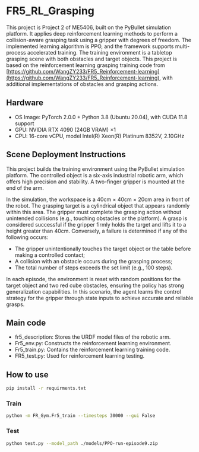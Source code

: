 # FR5_RL_Grasping

This project is Project 2 of ME5406, built on the PyBullet simulation platform. It applies deep reinforcement learning methods to perform a collision-aware grasping task using a gripper with degrees of freedom. The implemented learning algorithm is PPO, and the framework supports multi-process accelerated training. The training environment is a tabletop grasping scene with both obstacles and target objects.
This project is based on the reinforcement learning grasping training code from [https://github.com/WangZY233/FR5_Reinforcement-learning](https://github.com/WangZY233/FR5_Reinforcement-learning), with additional implementations of obstacles and grasping actions.

## Hardware
- OS Image: PyTorch 2.0.0 + Python 3.8 (Ubuntu 20.04), with CUDA 11.8 support  
- GPU: NVIDIA RTX 4090 (24GB VRAM) ×1  
- CPU: 16-core vCPU, model Intel(R) Xeon(R) Platinum 8352V, 2.10GHz

## Scene Deployment Instructions
This project builds the training environment using the PyBullet simulation platform. The controlled object is a six-axis industrial robotic arm, which offers high precision and stability. A two-finger gripper is mounted at the end of the arm.

In the simulation, the workspace is a 40cm × 40cm × 20cm area in front of the robot. The grasping target is a cylindrical object that appears randomly within this area. The gripper must complete the grasping action without unintended collisions (e.g., touching obstacles or the platform). A grasp is considered successful if the gripper firmly holds the target and lifts it to a height greater than 40cm. Conversely, a failure is determined if any of the following occurs:
- The gripper unintentionally touches the target object or the table before making a controlled contact;
- A collision with an obstacle occurs during the grasping process;
- The total number of steps exceeds the set limit (e.g., 100 steps).

In each episode, the environment is reset with random positions for the target object and two red cube obstacles, ensuring the policy has strong generalization capabilities. In this scenario, the agent learns the control strategy for the gripper through state inputs to achieve accurate and reliable grasps.

## Main code
- fr5_description: Stores the URDF model files of the robotic arm.
- Fr5_env.py: Constructs the reinforcement learning environment.
- Fr5_train.py: Contains the reinforcement learning training code.
- FR5_test.py: Used for reinforcement learning testing.


## How to use
```bash
pip install -r requirments.txt
```
### Train
```bash
python -m FR_Gym.Fr5_train --timesteps 30000 --gui False
```
### Test
```bash
python test.py --model_path ./models/PPO-run-episode9.zip
```
